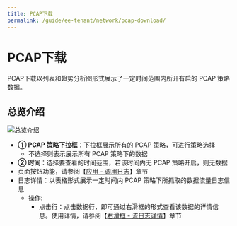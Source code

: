 ```yaml
---
title: PCAP下载
permalink: /guide/ee-tenant/network/pcap-download/
---
```


# PCAP下载

PCAP下载以列表和趋势分析图形式展示了一定时间范围内所开有启的 PCAP 策略数据。

## 总览介绍

![总览介绍](https://yunshan-guangzhou.oss-cn-beijing.aliyuncs.com/pub/pic/20230920650ac82daa46d.png)

- **① PCAP 策略下拉框**：下拉框展示所有的 PCAP 策略，可进行策略选择
  - 不选择则表示展示所有 PCAP 策略下的数据
- **② 时间**：选择要查看的时间范围，若该时间内无 PCAP 策略开启，则无数据
- 页面按钮功能，请参阅【[应用 - 调用日志](../application/call-log/)】章节
- 日志详情：以表格形式展示一定时间内 PCAP 策略下所抓取的数据流量日志信息
  - 操作:
    - 点击行：点击数据行，即可通过右滑框的形式查看该数据的详情信息。使用详情，请参阅【[右滑框 - 流日志详情](../application/right-sliding-box/)】章节
